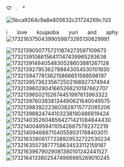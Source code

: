 ♡ㅤ.ㅤ°  

![5bca9264c9a8e805632c21724269c7d3](https://github.com/user-attachments/assets/d747716c-b00d-46b5-a540-ec9e5d2650c7)

iㅤㅤloveㅤㅤkoujaobaㅤㅤyuriㅤㅤandㅤㅤaphyㅤㅤ![17321637504399059873265130629981](https://github.com/user-attachments/assets/ceaab4da-927d-491f-9604-cca0b5c45aa5)


![17321390507757211874273597109673](https://github.com/user-attachments/assets/dded3479-0bb8-42eb-8e61-6ccd49a4e607) ![17321391086156411147439965293636](https://github.com/user-attachments/assets/fe433219-4855-41de-9101-75f25111d01a) ![17321391494054830528603881267128](https://github.com/user-attachments/assets/36a78d15-3bf7-4584-bf6e-5fe528c438e0) ![17321392795362798843054530101930](https://github.com/user-attachments/assets/e1205ee4-d7e9-4366-adfb-6edd1b52232d) ![17321394778136215868651588598197](https://github.com/user-attachments/assets/bec5f22c-7474-4fdd-b4d6-6f312f5dd7cd) ![17321395736235672502168927374944](https://github.com/user-attachments/assets/30630bdb-d9bf-4138-99c0-6a6a34f3b676) ![17321396028041665268210187862707](https://github.com/user-attachments/assets/df834469-f5b4-48c9-aa73-705897c612b3) ![17321396502152674451997613963322](https://github.com/user-attachments/assets/1eaa7a34-793d-451b-914e-f59224c4ba18) ![17321397603838134490621640049575](https://github.com/user-attachments/assets/9d886e0c-3a5b-4bd4-ab3a-5d1dd2562e8d)
![17321398392223603828715772085206](https://github.com/user-attachments/assets/ef960f42-bafb-422a-a213-2bb611e90e71) ![17321398824744103238190486919424](https://github.com/user-attachments/assets/07aec071-cf5f-4135-8bcd-3cfa856f9dd2) ![17321403526048564271421084844430](https://github.com/user-attachments/assets/0ba981d4-e896-4aa0-a9af-c7c38f325c20)
![17321400495941105426875792372219](https://github.com/user-attachments/assets/046116f8-ee13-4538-84fd-8c63fb11fa98) ![17321409466671540559031768403011](https://github.com/user-attachments/assets/67c6455e-8090-40db-9f9c-19aa0fca50f6) ![17321633808177338929532722530234](https://github.com/user-attachments/assets/847a0911-acad-4a67-80fa-4990b8179408) ![17321635573877758634533112159187](https://github.com/user-attachments/assets/bcfdf320-4ea8-4140-bc03-d95cfaeb0eca) ![17321639679029081380101242441527](https://github.com/user-attachments/assets/1a4d95f4-6257-4e80-b38e-391bcf329dfd) ![17321641338025474966985269010245](https://github.com/user-attachments/assets/73956e8b-a5f3-4e31-be56-ec2654ba9316)















